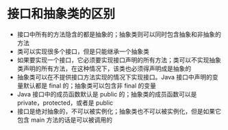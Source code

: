 # 接口和抽象类的区别

- 接口中所有的方法隐含的都是抽象的；抽象类则可以同时包含抽象和非抽象的方法
- 类可以实现很多个接口，但是只能继承一个抽象类
- 如果要实现一个接口，它必须要实现接口声明的所有方法；类可以不实现抽象类声明的所有方法，在这种情况下，该类也必须得声明成是抽象的
- 抽象类可以在不提供接口方法实现的情况下实现接口。Java 接口中声明的变量默认都是 final 的；抽象类可以包含非 final 的变量
- Java 接口中的成员函数默认是 public 的；抽象类的成员函数可以是 private，protected，或者是 public
- 接口是绝对抽象的，不可以被实例化；抽象类也不可以被实例化，但是如果它包含 main 方法的话是可以被调用的
